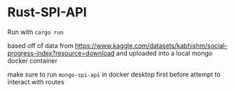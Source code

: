 # Rust-SPI-API

Run with `cargo run`

based off of data from https://www.kaggle.com/datasets/kabhishm/social-progress-index?resource=download and uploaded into a local mongo docker container

make sure to run `mongo-spi-api` in docker desktop first before attempt to interact with routes
